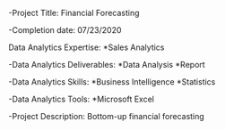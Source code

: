 -Project Title: Financial Forecasting

-Completion date: 07/23/2020

Data Analytics Expertise:
*Sales Analytics

-Data Analytics Deliverables:
 *Data Analysis
 *Report
 
-Data Analytics Skills:
*Business Intelligence
*Statistics

-Data Analytics Tools:
*Microsoft Excel 

-Project Description:
Bottom-up financial forecasting